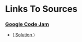 # Links To Sources

### [Google Code Jam](https://codingcompetitionsonair.withgoogle.com/)
- []() ([ Solution ]())
